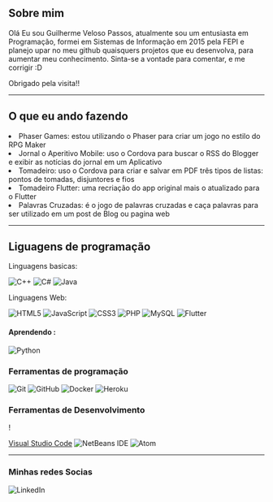 <h2> Sobre mim </h2>
Olá Eu sou Guilherme Veloso Passos, atualmente sou um entusiasta em Programação, formei em Sistemas de Informação em 2015 pela FEPI e planejo upar no meu github quaisquers projetos que eu desenvolva, para aumentar meu conhecimento.
Sinta-se a vontade para comentar, e me corrigir :D

Obrigado pela visita!!

<hr>
<h2>O que eu ando fazendo </h2>
<li>Phaser Games: estou utilizando o Phaser para criar um jogo no estilo do RPG Maker </li>
<li>Jornal o Aperitivo Mobile: uso o Cordova para buscar o RSS do Blogger e exibir as notícias do jornal em um Aplicativo </li>
<li>Tomadeiro: uso o Cordova para criar e salvar em PDF três tipos de listas: pontos de tomadas, disjuntores e fios</li>
<li> Tomadeiro Flutter: uma recriação do app original mais o atualizado para o Flutter</li>
<li>Palavras Cruzadas: é o jogo de palavras cruzadas e caça palavras para ser utilizado em um post de Blog ou pagina web </li>
<hr>
<h2>Liguagens de programação </h2>

  
Linguagens basicas:

![C++](https://img.shields.io/badge/c++-%2300599C.svg?style=for-the-badge&logo=c%2B%2B&logoColor=white) ![C#](https://img.shields.io/badge/c%23-%23239120.svg?style=for-the-badge&logo=c-sharp&logoColor=white) ![Java](https://img.shields.io/badge/java-%23ED8B00.svg?style=for-the-badge&logo=java&logoColor=white)

Linguagens Web: 
 
 ![HTML5](https://img.shields.io/badge/html5-%23E34F26.svg?style=for-the-badge&logo=html5&logoColor=white) ![JavaScript](https://img.shields.io/badge/javascript-%23323330.svg?style=for-the-badge&logo=javascript&logoColor=%23F7DF1E) ![CSS3](https://img.shields.io/badge/css3-%231572B6.svg?style=for-the-badge&logo=css3&logoColor=white) ![PHP](https://img.shields.io/badge/php-%23777BB4.svg?style=for-the-badge&logo=php&logoColor=white)  ![MySQL](https://img.shields.io/badge/mysql-%2300f.svg?style=for-the-badge&logo=mysql&logoColor=white)
![Flutter](https://img.shields.io/badge/Flutter-%2302569B.svg?style=for-the-badge&logo=Flutter&logoColor=white)

<h4>Aprendendo :</h4>

![Python](https://img.shields.io/badge/python-3670A0?style=for-the-badge&logo=python&logoColor=ffdd54)

<h3>Ferramentas de programação </h3>

![Git](https://img.shields.io/badge/git-%23F05033.svg?style=for-the-badge&logo=git&logoColor=white)
![GitHub](https://img.shields.io/badge/github-%23121011.svg?style=for-the-badge&logo=github&logoColor=white)
![Docker](https://img.shields.io/badge/Docker-0098d8.svg?style=for-the-badge&logo=Docker&logoColor=white)
![Heroku](https://img.shields.io/badge/heroku-%23430098.svg?style=for-the-badge&logo=heroku&logoColor=white)

<h3> Ferramentas de Desenvolvimento</h3>!

[Visual Studio Code](https://img.shields.io/badge/Visual%20Studio%20Code-0078d7.svg?style=for-the-badge&logo=visual-studio-code&logoColor=white)
![NetBeans IDE](https://img.shields.io/badge/NetBeansIDE-1B6AC6.svg?style=for-the-badge&logo=apache-netbeans-ide&logoColor=white)
![Atom](https://img.shields.io/badge/Atom-%2366595C.svg?style=for-the-badge&logo=atom&logoColor=white)

<hr>
<h3> Minhas redes Socias </h3>

![LinkedIn](https://img.shields.io/badge/linkedin-%230077B5.svg?style=for-the-badge&logo=linkedin&logoColor=white&link=https://www.linkedin.com/in/guilherme-veloso-passos-44ba43260/)

